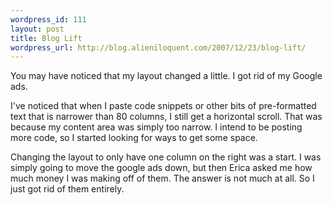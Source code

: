 ```yaml
--- 
wordpress_id: 111
layout: post
title: Blog Lift
wordpress_url: http://blog.alieniloquent.com/2007/12/23/blog-lift/
---
```

You may have noticed that my layout changed a little. I got rid of my Google ads.

I've noticed that when I paste code snippets or other bits of pre-formatted text that is narrower than 80 columns, I still get a horizontal scroll. That was because my content area was simply too narrow.  I intend to be posting more code, so I started looking for ways to get some space.

Changing the layout to only have one column on the right was a start. I was simply going to move the google ads down, but then Erica asked me how much money I was making off of them. The answer is not much at all. So I just got rid of them entirely.
